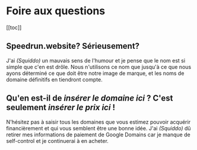 # Foire aux questions

[[toc]]

## Speedrun.website? Sérieusement?

J'ai *(Squiddo)* un mauvais sens de l'humour et je pense que le nom est si simple que c'en est drôle. Nous n'utilisons ce nom que jusqu'à ce que nous ayons déterminé ce que doit être notre image de marque, et les noms de domaine définitifs en tiendront compte.

## Qu'en est-il de *insérer le domaine ici* ? C'est seulement *insérer le prix ici* !

N'hésitez pas à saisir tous les domaines que vous estimez pouvoir acquérir financièrement et qui vous semblent être une bonne idée. J'ai *(Squiddo)* dû retirer mes informations de paiement de Google Domains car je manque de self-control et je continuerai à en acheter.